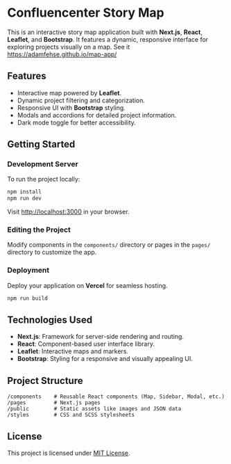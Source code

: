 # Confluencenter Story Map

This is an interactive story map application built with **Next.js**, **React**, **Leaflet**, and **Bootstrap**. It features a dynamic, responsive interface for exploring projects visually on a map. See it https://adamfehse.github.io/map-app/

## Features

- Interactive map powered by **Leaflet**.
- Dynamic project filtering and categorization.
- Responsive UI with **Bootstrap** styling.
- Modals and accordions for detailed project information.
- Dark mode toggle for better accessibility.

## Getting Started

### Development Server

To run the project locally:

```bash
npm install
npm run dev
```

Visit [http://localhost:3000](http://localhost:3000) in your browser.

### Editing the Project

Modify components in the `components/` directory or pages in the `pages/` directory to customize the app.

### Deployment

Deploy your application on **Vercel** for seamless hosting.

```bash
npm run build
```

## Technologies Used

- **Next.js**: Framework for server-side rendering and routing.
- **React**: Component-based user interface library.
- **Leaflet**: Interactive maps and markers.
- **Bootstrap**: Styling for a responsive and visually appealing UI.

## Project Structure

```
/components    # Reusable React components (Map, Sidebar, Modal, etc.)
/pages         # Next.js pages
/public        # Static assets like images and JSON data
/styles        # CSS and SCSS stylesheets
```

## License

This project is licensed under [MIT License](https://opensource.org/license/mit).

